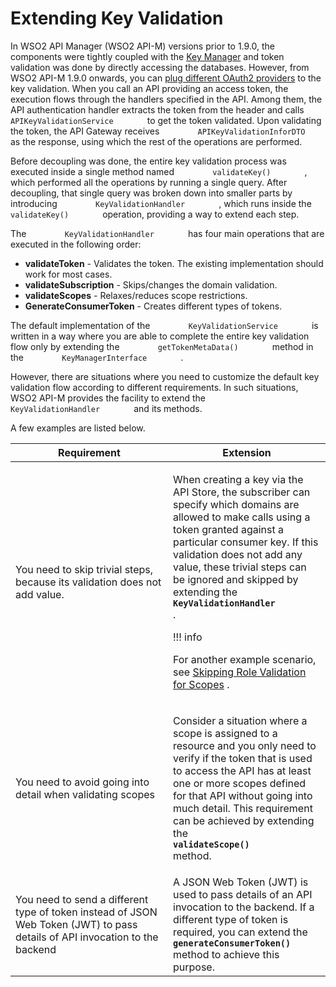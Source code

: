# Extending Key Validation

In WSO2 API Manager (WSO2 API-M) versions prior to 1.9.0, the components were tightly coupled with the [Key Manager](https://docs.wso2.com/display/AM200/Key+Concepts#KeyConcepts-KeyManager) and token validation was done by directly accessing the databases. However, from WSO2 API-M 1.9.0 onwards, you can [plug different OAuth2 providers](https://docs.wso2.com/display/AM260/Configuring+a+Third-Party+Key+Manager) to the key validation. When you call an API providing an access token, the execution flows through the handlers specified in the API. Among them, the API authentication handler extracts the token from the header and calls `         APIKeyValidationService        ` to get the token validated. Upon validating the token, the API Gateway receives `         APIKeyValidationInforDTO        ` as the response, using which the rest of the operations are performed.

Before decoupling was done, the entire key validation process was executed inside a single method named `         validateKey()        ` , which performed all the operations by running a single query. After decoupling, that single query was broken down into smaller parts by introducing `         KeyValidationHandler        ` , which runs inside the `         validateKey()        ` operation, providing a way to extend each step.

The `         KeyValidationHandler        ` has four main operations that are executed in the following order:

-   **validateToken** - Validates the token. The existing implementation should work for most cases.
-   **validateSubscription** - Skips/changes the domain validation.
-   **validateScopes** - Relaxes/reduces scope restrictions.
-   **GenerateConsumerToken** - Creates different types of tokens.

The default implementation of the `         KeyValidationService        ` is written in a way where you are able to complete the entire key validation flow only by extending the `         getTokenMetaData()        ` method in the `         KeyManagerInterface        ` .

However, there are situations where you need to customize the default key validation flow according to different requirements. In such situations, WSO2 API-M provides the facility to extend the `         KeyValidationHandler        ` and its methods.

A few examples are listed below.

<table>
<colgroup>
<col width="50%" />
<col width="50%" />
</colgroup>
<thead>
<tr class="header">
<th>Requirement</th>
<th>Extension</th>
</tr>
</thead>
<tbody>
<tr class="odd">
<td>You need to skip trivial steps, because its validation does not add value.</td>
<td><p>When creating a key via the API Store, the subscriber can specify which domains are allowed to make calls using a token granted against a particular consumer key. If this validation does not add any value, these trivial steps can be ignored and skipped by extending the <strong><code>               KeyValidationHandler              </code></strong> .</p>
!!! info
<p>For another example scenario, see <a href="_Extending_Scope_Validation_">Skipping Role Validation for Scopes</a> .</p>
</td>
</tr>
<tr class="even">
<td>You need to avoid going into detail when validating scopes</td>
<td><p>Consider a situation where a scope is assigned to a resource and you only need to verify if the token that is used to access the API has at least one or more scopes defined for that API without going into much detail. This requirement can be achieved by extending the <strong><code>               validateScope()              </code></strong> method.</p></td>
</tr>
<tr class="odd">
<td>You need to send a different type of token instead of JSON Web Token (JWT) to pass details of API invocation to the backend</td>
<td>A JSON Web Token (JWT) is used to pass details of an API invocation to the backend. If a different type of token is required, you can extend the <strong><code>              generateConsumerToken()             </code></strong> method to achieve this purpose.</td>
</tr>
</tbody>
</table>


